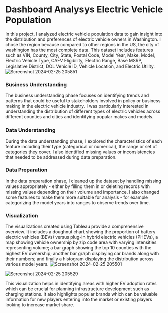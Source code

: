 # Dashboard Analysys Electric Vehicle Population
In this project, I analyzed electric vehicle population data to gain insight into the distribution and preferences of electric vehicle owners in Washington. I chose the region because compared to other regions in the US, the city of washington has the most complete data. This dataset includes features such as VIN, County, City, State, Postal Code, Model Year, Make, Model, Electric Vehicle Type, CAFV Eligibility, Electric Range, Base MSRP, Legislative District, DOL Vehicle ID, Vehicle Location, and Electric Utility.
![Screenshot 2024-02-25 205851](https://github.com/roniantoniius/Dashboard-Analysis-Electric-Vehicle-Population---Tableau/assets/121453378/b5cede2c-5d02-4855-8fc2-d8b14a254dc6)

### Business Understanding
The business understanding phase focuses on identifying trends and patterns that could be useful to stakeholders involved in policy or business making in the electric vehicle industry. I was particularly interested in understanding the distribution of different types of electric vehicles across different counties and cities and identifying popular makes and models.

### Data Understanding
During the data understanding phase, I explored the characteristics of each feature including their type (categorical or numerical), the range or set of categories they cover. I also identified missing values or inconsistencies that needed to be addressed during data preparation.

### Data Preparation
In the data preparation phase, I cleaned up the dataset by handling missing values appropriately - either by filling them in or deleting records with missing values depending on their volume and importance. I also changed some features to make them more suitable for analysis - for example categorizing the model years into ranges to observe trends over time.

### Visualization
The visualizations created using Tableau provide a comprehensive overview. It includes a doughnut chart showing the proportion of battery electric vehicles (BEVs) versus plug-in hybrid electric vehicles (PHEVs), a map showing vehicle ownership by zip code area with varying intensities representing volume; a bar graph showing the top 10 counties with the highest EV ownership; another bar graph displaying car brands along with their numbers; and finally a histogram displaying the distribution across various model years.
![Screenshot 2024-02-25 205501](https://github.com/roniantoniius/Dashboard-Analysis-Electric-Vehicle-Population---Tableau/assets/121453378/26dbac97-7902-4815-8376-c3af1a341017)

![Screenshot 2024-02-25 205529](https://github.com/roniantoniius/Dashboard-Analysis-Electric-Vehicle-Population---Tableau/assets/121453378/42903587-5625-49c2-8ea3-50f1e024f2e7)

This visualization helps in identifying areas with higher EV adoption rates which can be crucial for planning infrastructure development such as charging stations. It also highlights popular brands which can be valuable information for new players entering into the market or existing players looking to increase market share.

